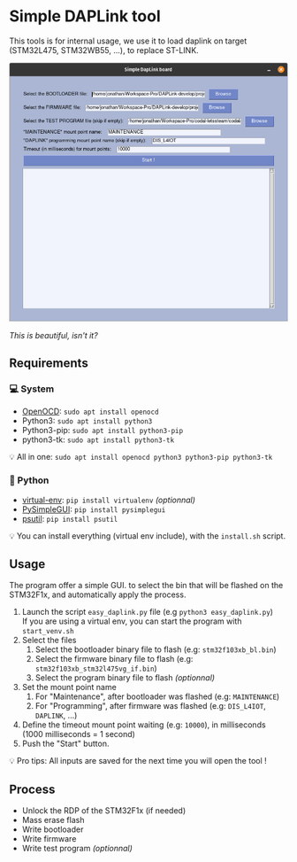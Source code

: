 # Simple DAPLink tool

This tools is for internal usage, we use it to load daplink on target (STM32L475, STM32WB55, ...), to replace ST-LINK.

![](screenshot.png "Beautiful, isn't it ?")

_This is beautiful, isn't it?_



## Requirements

### :computer: System
  - [OpenOCD](https://openocd.org/): `sudo apt install openocd`
  - Python3: `sudo apt install python3`
  - Python3-pip: `sudo apt install python3-pip`
  - python3-tk: `sudo apt install python3-tk`

:bulb: All in one: `sudo apt install openocd python3 python3-pip python3-tk` 

### :snake: Python
  - [virtual-env](https://docs.python-guide.org/dev/virtualenvs/#lower-level-virtualenv): `pip install virtualenv` _(optionnal)_
  - [PySimpleGUI](https://pysimplegui.readthedocs.io/en/latest/): `pip install pysimplegui`
  - [psutil](https://psutil.readthedocs.io/en/latest/): `pip install psutil`

:bulb: You can install everything (virtual env include), with the `install.sh` script.

## Usage

The program offer a simple GUI. to select the bin that will be flashed on the STM32F1x, and automatically apply the process.

  1. Launch the script `easy_daplink.py` file (e.g `python3 easy_daplink.py`)  
      If you are using a virtual env, you can start the program with `start_venv.sh`
  2. Select the files
     1. Select the bootloader binary file to flash (e.g: `stm32f103xb_bl.bin`)
     2. Select the firmware binary file to flash (e.g: `stm32f103xb_stm32l475vg_if.bin`)
     3. Select the program binary file to flash _(optionnal)_
  3. Set the mount point name
     1. For "Maintenance", after bootloader was flashed (e.g: `MAINTENANCE`)
     2. For "Programming", after firmware was flashed (e.g: `DIS_L4IOT`, `DAPLINK`, ...)
  4. Define the timeout mount point waiting (e.g: `10000`), in milliseconds (1000 milliseconds = 1 second)
  5. Push the "Start" button.

:bulb: Pro tips: All inputs are saved for the next time you will open the tool !


## Process
  * Unlock the RDP of the STM32F1x (if needed)
  * Mass erase flash
  * Write bootloader
  * Write firmware
  * Write test program _(optionnal)_
